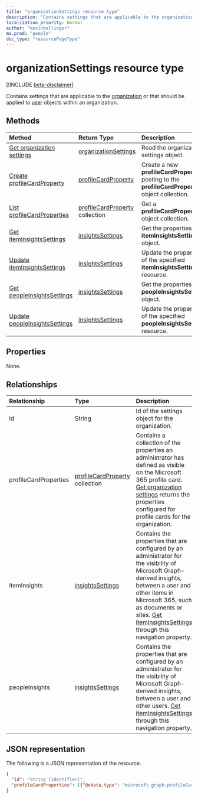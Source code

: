```yaml
---
title: "organizationSettings resource type"
description: "Contains settings that are applicable to the organization or the user objects within it."
localization_priority: Normal
author: "kevinbellinger"
ms.prod: "people"
doc_type: "resourcePageType"
---
```


# organizationSettings resource type

[!INCLUDE [beta-disclaimer](../../includes/beta-disclaimer.md)]

Contains settings that are applicable to the [organization](organization.md) or that should be applied to [user](user.md) objects within an organization.

## Methods

| Method       | Return Type | Description |
|:-------------|:------------|:------------|
| [Get organization settings](../api/organizationsettings-get.md) | [organizationSettings](organizationsettings.md) | Read the organization settings object. |
| [Create profileCardProperty](../api/organizationsettings-post-profilecardproperties.md) | [profileCardProperty](profilecardproperty.md) | Create a new **profileCardProperty** by posting to the **profileCardProperty** object collection. |
| [List profileCardProperties](../api/organizationsettings-list-profilecardproperties.md) | [profileCardProperty](profilecardproperty.md) collection | Get a **profileCardProperty** object collection. |
| [Get itemInsightsSettings](../api/iteminsightssettings-get.md) | [insightsSettings](insightssettings.md) | Get the properties of an **itemInsightsSettings** object. |
| [Update itemInsightsSettings](../api/iteminsightssettings-update.md) | [insightsSettings](insightssettings.md) | Update the properties of the specified **itemInsightsSettings** resource. |
| [Get peopleInsightsSettings](../api/peopleinsightssettings-get.md) | [insightsSettings](insightssettings.md) | Get the properties of an **peopleInsightsSettings** object. |
| [Update peopleInsightsSettings](../api/peopleinsightssettings-update.md) | [insightsSettings](insightssettings.md) | Update the properties of the specified **peopleInsightsSettings** resource. |

## Properties

None.

## Relationships

| Relationship | Type        | Description |
|:-------------|:------------|:------------|
|id |String| Id of the settings object for the organization. |
|profileCardProperties|[profileCardProperty](profilecardproperty.md) collection| Contains a collection of the properties an administrator has defined as visible on the Microsoft 365 profile card. [Get organization settings](../api/organizationsettings-get.md) returns the properties configured for profile cards for the organization.|
|itemInsights|[insightsSettings](insightssettings.md)| Contains the properties that are configured by an administrator for the visibility of Microsoft Graph-derived insights, between a user and other items in Microsoft 365, such as documents or sites. [Get itemInsightsSettings](../api/iteminsightssettings-get.md) through this navigation property.|
|peopleInsights|[insightsSettings](insightssettings.md)| Contains the properties that are configured by an administrator for the visibility of Microsoft Graph-derived insights, between a user and other users. [Get itemInsightsSettings](../api/peopleinsightssettings-get.md) through this navigation property.|

## JSON representation

The following is a JSON representation of the resource.

<!-- {
  "blockType": "resource",
  "optionalProperties": [

  ],
  "@odata.type": "microsoft.graph.organizationSettings",
  "keyProperty": "id"
}-->

```json
{
  "id": "String (identifier)",
  "profileCardProperties": [{"@odata.type": "microsoft.graph.profileCardProperty"}]
}
```

<!-- uuid: 16cd6b66-4b1a-43a1-adaf-3a886856ed98
2019-02-04 14:57:30 UTC -->
<!-- {
  "type": "#page.annotation",
  "description": "organizationSettings resource",
  "keywords": "",
  "section": "documentation",
  "tocPath": ""
}-->


